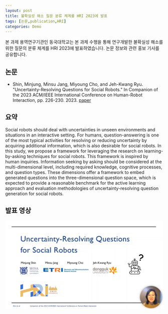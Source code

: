 ```yaml
---
layout: post
title: 불확실성 해소 질문 분류 체계를 HRI 2023에 발표
tags: [논문,publication,HRI]
categories: Demo
---
```


본 과제 용역연구기관인 동국대학교는 본 과제 수행을 통해 연구개발한 불확실성 해소를 위한 질문의 분류 체계를 HRI 2023에 발표하였습니다. 논문 정보와 관련 홍보 기사를 공유합니다.

## 논문
- Shin, Minjung, Minsu Jang, Miyoung Cho, and Jeh-Kwang Ryu. "Uncertainty-Resolving Questions for Social Robots." In Companion of the 2023 ACM/IEEE International Conference on Human-Robot Interaction, pp. 226-230. 2023. [paper](https://dl.acm.org/doi/abs/10.1145/3568294.3580077)

## 요약
Social robots should deal with uncertainties in unseen environments and situations in an interactive setting. For humans, question-answering is one of the most typical activities for resolving or reducing uncertainty by acquiring additional information, which is also desirable for social robots. In this study, we propose a framework for leveraging the research on learning-by-asking techniques for social robots. This framework is inspired by human inquiries. Information seeking by asking should be considered at the multi-dimensional level, including required knowledge, cognitive processes, and question types. These dimensions offer a framework to embed generated questions into the three-dimensional question space, which is expected to provide a reasonable benchmark for the active learning approach and evaluation methodologies of uncertainty-resolving question generation for social robots.

## 발표 영상
[![Presentation Video](/assets/img/HRI23-lbr1073-0001.png)](/assets/data/HRI23-lbr1073.mp4)
